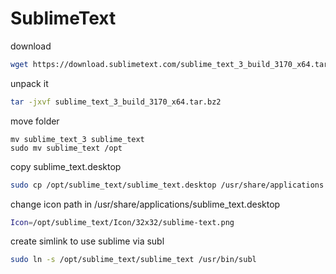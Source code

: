 # SublimeText

download

```bash
wget https://download.sublimetext.com/sublime_text_3_build_3170_x64.tar.bz2
```

unpack it

```bash
tar -jxvf sublime_text_3_build_3170_x64.tar.bz2
```

move folder

```back
mv sublime_text_3 sublime_text
sudo mv sublime_text /opt
```

copy sublime_text.desktop

```bash
sudo cp /opt/sublime_text/sublime_text.desktop /usr/share/applications
```

change icon path in /usr/share/applications/sublime_text.desktop

```bash
Icon=/opt/sublime_text/Icon/32x32/sublime-text.png
```

create simlink to use sublime via subl

```bash
sudo ln -s /opt/sublime_text/sublime_text /usr/bin/subl
```

